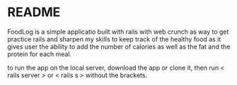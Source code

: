 # README

FoodLog is a simple applicatio built with rails with web crunch as way to get practice rails and sharpen my skills to keep track of the healthy food as it gives user the ability to add the number of calories as well as the fat and the protein for each meal.

to run the app on the local server, download the app or clone it, then run < rails server > or < rails s > without the brackets.

